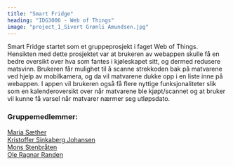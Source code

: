 ```yaml
---
title: "Smart Fridge"
heading: "IDG3006 - Web of Things"
image: "project_1_Sivert Grønli Amundsen.jpg"
---
```


Smart Fridge startet som et gruppeprosjekt i faget Web of Things. Hensikten med dette prosjektet var at brukeren av webappen skulle få en bedre oversikt over hva som fantes i kjøleskapet sitt, og dermed redusere matsvinn. Brukeren får mulighet til å scanne strekkoden bak på matvarene ved hjelp av mobilkamera, og da vil matvarene dukke opp i en liste inne på webappen. I appen vil brukeren også få flere nyttige funksjonaliteter slik som en kalenderoversikt over når matvarene ble kjøpt/scannet og at bruker vil kunne få varsel når matvarer nærmer seg utløpsdato.
<br/>
### Gruppemedlemmer: 
[Maria Sæther]( https://avgangsutstilling.no/bixd/masae) <br/>
[Kristoffer Sinkaberg Johansen]( https://avgangsutstilling.no/bixd/krsjo) <br/>
[Mons Stenbråten]( https://avgangsutstilling.no/bwu/monsst) <br/>
[Ole Ragnar Randen]( https://avgangsutstilling.no/bwu/olerr)
